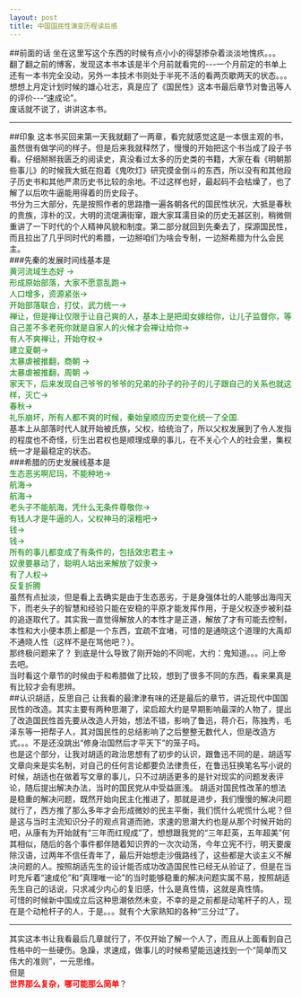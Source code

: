 ```yaml
---
layout: post
title: 中国国民性演变历程读后感
---
```

##前面的话
坐在这里写这个东西的时候有点小小的得瑟掺杂着淡淡地愧疚。。。  
翻了翻之前的博客，发现这本书本该是半个月前就看完的---一个月前定的书单上还有一本书完全没动，另外一本技术书则处于半死不活的看两页歇两天的状态。。。  
想想上月定计划时候的雄心壮志，真是应了《国民性》这本书最后章节对鲁迅等人的评价---“速成论”。  
废话就不说了，讲讲这本书。  

---
##印象
这本书买回来第一天我就翻了一两章，看完就感觉这是一本很主观的书，虽然很有做学问的样子。但是后来我就释然了，慢慢的开始把这个书当成了段子书看。仔细掰掰我匮乏的阅读史，真没看过太多的历史类的书籍，大家在看《明朝那些事儿》的时候我大抵在抱着《鬼吹灯》研究摸金倒斗的东西，所以没有和其他段子历史书和其他严肃历史书比较的余地。不过这样也好，最起码不会枯燥了，也了解了以后吹牛逼能用得着的历史段子。  
书分为三大部分，先是按照作者的思路撸一遍各朝各代的国民性状况，大抵是春秋的贵族，淳朴的汉，大明的流氓满街窜，跟大家耳濡目染的历史无甚区别，稍微侧重讲了一下时代的个人精神风貌和制度。第二部分就回到先秦去了，探源国民性，而且拉出了几乎同时代的希腊，一边掰咱们为啥会专制，一边掰希腊为什么会民主。  
###先秦的发展时间线基本是  
<font color="green">
黄河流域生态好 ->   
形成原始部落，大家不愿意乱跑->  
人口增多，资源紧张->  
开始部落联合，打仗，武力统一->  
禅让，但是禅让仅限于让自己爽的人，基本上是把闺女嫁给你，让儿子监督你，等自己差不多老死你就是自家人的火候才会禅让给你->  
有人不爽禅让，开始夺权->  
建立夏朝->  
太暴虐被推翻，商朝 ->  
太暴虐被推翻，周朝 ->  
家天下，后来发现自己爷爷的爷爷的兄弟的孙子的孙子的儿子跟自己的关系也就这样，灭亡->  
春秋->  
礼乐崩坏，所有人都不爽的时候，秦始皇顺应历史变化统一了全国.  
</font>
基本上从部落时代人就开始被氏族，父权，给统治了，所以父权发展到了令人发指的程度也不奇怪，衍生出君权也是顺理成章的事儿，在不关心个人的社会里，集权统一才是最稳定的状态。  
###希腊的历史发展线基本是  
<font color="green">
生态恶劣啊尼玛，不能种地->  
航海->  
航海->  
老头子不能航海，凭什么无条件尊敬你->  
有钱人才是牛逼的人，父权神马的滚粗吧->  
钱->  
钱->  
所有的事儿都变成了有条件的，包括效忠君主->  
奴隶要暴动了，聪明人站出来解放了奴隶->  
有了人权->  
反复折腾  
</font>
虽然有点扯淡，但是看上去确实是由于生态恶劣，于是身强体壮的人能够出海闯天下，而老头子的智慧和经验只能在安稳的平原才能发挥作用，于是父权逐步被利益的追逐取代了。其实我一直觉得解放人的本性才是正道，解放了才有可能去控制，本性和大小便本质上都是一个东西，宜疏不宜堵，可惜的是通晓这个道理的大禹却不通晓人性（这样不是在骂他吧？）。  
那终极问题来了？ 到底是什么导致了刚开始的不同呢，大约：鬼知道。。。问上帝去吧。  
当时看这个章节的时候由于和希腊做了比较，想到了很多不同的东西，看来果真是有比较才会有思辨。  
##认识胡适，反思自己
让我看的最津津有味的还是最后的章节，讲近现代中国国民性的改造。其实主要有两种思潮了，梁启超大约是早期影响最深的人物了，提出了改造国民性首先要从改造人开始，想法不错，影响了鲁迅，蒋介石，陈独秀，毛泽东等一把帮子人，其对国民性的总结影响了之后整整无数代人，但是改造方式。。。不是还没跳出“修身治国然后才平天下”的笼子吗。  
也是这个部分，让我对胡适的政治思想有了初步的认识，跟鲁迅不同的是，胡适写文章向来是实名制，对自己的任何言论都要负法律责任，在鲁迅狂换笔名写小说的时候，胡适也在做着写文章的事儿，只不过胡适更多的是针对现实的问题发表评论，随后提出解决办法，当时的国民党从中受益匪浅。
胡适对国民性改革的想法是稳重的解决问题，既然开始向民主化推进了，那就是进步，我们慢慢的解决问题就行了，西方推了那么多年才会形成微妙的民主平衡，我们慌什么呢慌什么呢？但是这与当时主流知识分子的观点背道而驰，求速的思潮大约也是从那个时候开始的吧，从康有为开始就有“三年而红规成”了，想想跟我党的“三年赶英，五年超美”何其相似，随后的各个事件都伴随着知识界的一次次动荡，今年立宪不行，明天要废除汉语，过两年不信任青年了，最后开始想走沙俄路线了，这些都是大谈主义不解决问题的人。按照胡适先生的设计能否成功改造国民性已经无从验证了，但是在当时充斥着“速成伦”和“真理唯一论”的当时能够稳重的解决问题实属不易，按照胡适先生自己的话说，只求减少内心的复旧感，什么是真性情，这就是真性情。  
可惜的时候新中国成立后这种思潮依然未变，不幸的是之前都是动笔杆子的人，现在是个动枪杆子的人，于是。。。就有个大家熟知的各种“三分过”了。  

---
其实这本书让我看最后几章就行了，不仅开始了解一个人了，而且从上面看到自己性格中的一些硬伤。急躁，求速成，做事儿的时候希望能迅速找到一个“简单而又伟大的准则”，一元思维。  
但是  
<font color="red">**世界那么复杂，哪可能那么简单**</font>？
